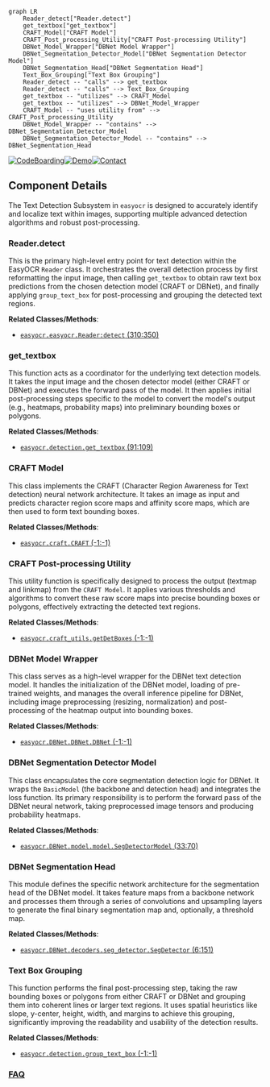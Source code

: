 ```mermaid
graph LR
    Reader_detect["Reader.detect"]
    get_textbox["get_textbox"]
    CRAFT_Model["CRAFT Model"]
    CRAFT_Post_processing_Utility["CRAFT Post-processing Utility"]
    DBNet_Model_Wrapper["DBNet Model Wrapper"]
    DBNet_Segmentation_Detector_Model["DBNet Segmentation Detector Model"]
    DBNet_Segmentation_Head["DBNet Segmentation Head"]
    Text_Box_Grouping["Text Box Grouping"]
    Reader_detect -- "calls" --> get_textbox
    Reader_detect -- "calls" --> Text_Box_Grouping
    get_textbox -- "utilizes" --> CRAFT_Model
    get_textbox -- "utilizes" --> DBNet_Model_Wrapper
    CRAFT_Model -- "uses utility from" --> CRAFT_Post_processing_Utility
    DBNet_Model_Wrapper -- "contains" --> DBNet_Segmentation_Detector_Model
    DBNet_Segmentation_Detector_Model -- "contains" --> DBNet_Segmentation_Head
```
[![CodeBoarding](https://img.shields.io/badge/Generated%20by-CodeBoarding-9cf?style=flat-square)](https://github.com/CodeBoarding/CodeBoarding)[![Demo](https://img.shields.io/badge/Try%20our-Demo-blue?style=flat-square)](https://www.codeboarding.org/demo)[![Contact](https://img.shields.io/badge/Contact%20us%20-%20contact@codeboarding.org-lightgrey?style=flat-square)](mailto:contact@codeboarding.org)

## Component Details

The Text Detection Subsystem in `easyocr` is designed to accurately identify and localize text within images, supporting multiple advanced detection algorithms and robust post-processing.

### Reader.detect
This is the primary high-level entry point for text detection within the EasyOCR `Reader` class. It orchestrates the overall detection process by first reformatting the input image, then calling `get_textbox` to obtain raw text box predictions from the chosen detection model (CRAFT or DBNet), and finally applying `group_text_box` for post-processing and grouping the detected text regions.


**Related Classes/Methods**:

- <a href="https://github.com/JaidedAI/EasyOCR/blob/master/easyocr/easyocr.py#L310-L350" target="_blank" rel="noopener noreferrer">`easyocr.easyocr.Reader:detect` (310:350)</a>


### get_textbox
This function acts as a coordinator for the underlying text detection models. It takes the input image and the chosen detector model (either CRAFT or DBNet) and executes the forward pass of the model. It then applies initial post-processing steps specific to the model to convert the model's output (e.g., heatmaps, probability maps) into preliminary bounding boxes or polygons.


**Related Classes/Methods**:

- <a href="https://github.com/JaidedAI/EasyOCR/blob/master/easyocr/detection.py#L91-L109" target="_blank" rel="noopener noreferrer">`easyocr.detection.get_textbox` (91:109)</a>


### CRAFT Model
This class implements the CRAFT (Character Region Awareness for Text detection) neural network architecture. It takes an image as input and predicts character region score maps and affinity score maps, which are then used to form text bounding boxes.


**Related Classes/Methods**:

- <a href="https://github.com/JaidedAI/EasyOCR/blob/master/easyocr/craft.py#L-1-L-1" target="_blank" rel="noopener noreferrer">`easyocr.craft.CRAFT` (-1:-1)</a>


### CRAFT Post-processing Utility
This utility function is specifically designed to process the output (textmap and linkmap) from the `CRAFT Model`. It applies various thresholds and algorithms to convert these raw score maps into precise bounding boxes or polygons, effectively extracting the detected text regions.


**Related Classes/Methods**:

- <a href="https://github.com/JaidedAI/EasyOCR/blob/master/easyocr/craft_utils.py#L-1-L-1" target="_blank" rel="noopener noreferrer">`easyocr.craft_utils.getDetBoxes` (-1:-1)</a>


### DBNet Model Wrapper
This class serves as a high-level wrapper for the DBNet text detection model. It handles the initialization of the DBNet model, loading of pre-trained weights, and manages the overall inference pipeline for DBNet, including image preprocessing (resizing, normalization) and post-processing of the heatmap output into bounding boxes.


**Related Classes/Methods**:

- <a href="https://github.com/JaidedAI/EasyOCR/blob/master/easyocr/DBNet/DBNet.py#L-1-L-1" target="_blank" rel="noopener noreferrer">`easyocr.DBNet.DBNet.DBNet` (-1:-1)</a>


### DBNet Segmentation Detector Model
This class encapsulates the core segmentation detection logic for DBNet. It wraps the `BasicModel` (the backbone and detection head) and integrates the loss function. Its primary responsibility is to perform the forward pass of the DBNet neural network, taking preprocessed image tensors and producing probability heatmaps.


**Related Classes/Methods**:

- <a href="https://github.com/JaidedAI/EasyOCR/blob/master/easyocr/DBNet/model/model.py#L33-L70" target="_blank" rel="noopener noreferrer">`easyocr.DBNet.model.model.SegDetectorModel` (33:70)</a>


### DBNet Segmentation Head
This module defines the specific network architecture for the segmentation head of the DBNet model. It takes feature maps from a backbone network and processes them through a series of convolutions and upsampling layers to generate the final binary segmentation map and, optionally, a threshold map.


**Related Classes/Methods**:

- <a href="https://github.com/JaidedAI/EasyOCR/blob/master/easyocr/DBNet/decoders/seg_detector.py#L6-L151" target="_blank" rel="noopener noreferrer">`easyocr.DBNet.decoders.seg_detector.SegDetector` (6:151)</a>


### Text Box Grouping
This function performs the final post-processing step, taking the raw bounding boxes or polygons from either CRAFT or DBNet and grouping them into coherent lines or larger text regions. It uses spatial heuristics like slope, y-center, height, width, and margins to achieve this grouping, significantly improving the readability and usability of the detection results.


**Related Classes/Methods**:

- <a href="https://github.com/JaidedAI/EasyOCR/blob/master/easyocr/detection.py#L-1-L-1" target="_blank" rel="noopener noreferrer">`easyocr.detection.group_text_box` (-1:-1)</a>




### [FAQ](https://github.com/CodeBoarding/GeneratedOnBoardings/tree/main?tab=readme-ov-file#faq)